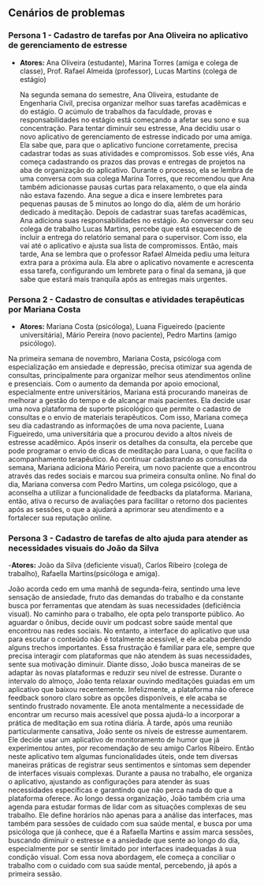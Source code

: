 ## Cenários de problemas<br/>
### Persona 1 - Cadastro de tarefas por Ana Oliveira no aplicativo de gerenciamento de estresse<br/>


- **Atores:** Ana Oliveira (estudante), Marina Torres (amiga e colega de classe), Prof. Rafael Almeida (professor), Lucas Martins (colega de estágio)

  Na segunda semana do semestre, Ana Oliveira, estudante de Engenharia Civil, precisa organizar melhor suas tarefas acadêmicas e do estágio. O acúmulo de trabalhos da faculdade, provas e responsabilidades no estágio está começando a afetar seu sono e sua concentração. Para tentar diminuir seu estresse, Ana decidiu usar o novo aplicativo de gerenciamento de estresse indicado por uma amiga. Ela sabe que, para que o aplicativo funcione corretamente, precisa cadastrar todas as suas atividades e compromissos. Sob esse viés, Ana começa cadastrando os prazos das provas e entregas de projetos na aba de organização do aplicativo. Durante o processo, ela se lembra de uma conversa com sua colega Marina Torres, que recomendou que Ana também adicionasse pausas curtas para relaxamento, o que ela ainda não estava fazendo. Ana segue a dica e insere lembretes para pequenas pausas de 5 minutos ao longo do dia, além de um horário dedicado à meditação. Depois de cadastrar suas tarefas acadêmicas, Ana adiciona suas responsabilidades no estágio. Ao conversar com seu colega de trabalho Lucas Martins, percebe que está esquecendo de incluir a entrega do relatório semanal para o supervisor. Com isso, ela vai até o aplicativo e ajusta sua lista de compromissos. Então, mais tarde, Ana se lembra que o professor Rafael Almeida pediu uma leitura extra para a próxima aula. Ela abre o aplicativo novamente e acrescenta essa tarefa, configurando um lembrete para o final da semana, já que sabe que estará mais tranquila após as entregas mais urgentes.


### Persona 2 - Cadastro de consultas e atividades terapêuticas por Mariana Costa<br/>

- **Atores:** Mariana Costa (psicóloga), Luana Figueiredo (paciente universitária), Mário Pereira (novo paciente), Pedro Martins (amigo psicólogo).<br/>

Na primeira semana de novembro, Mariana Costa, psicóloga com especialização em ansiedade e depressão, precisa otimizar sua agenda de
consultas, principalmente para organizar melhor seus atendimentos online e presenciais. Com o aumento da demanda por apoio emocional, especialmente entre universitários, Mariana está procurando maneiras de melhorar a gestão do tempo e de alcançar mais pacientes. Ela decide usar uma nova plataforma de suporte psicológico que permite o cadastro de consultas e o envio de materiais terapêuticos. Com isso, Mariana começa seu dia cadastrando as informações de uma nova paciente, Luana Figueiredo, uma universitária que a procurou devido a altos níveis de estresse acadêmico. Após inserir os detalhes da consulta, ela percebe que pode programar o envio de dicas de meditação para Luana, o que facilita o acompanhamento terapêutico. Ao continuar cadastrando as consultas da semana, Mariana adiciona Mário Pereira, um novo paciente que a encontrou através das redes sociais e marcou sua primeira consulta online. No final do dia, Mariana conversa com Pedro Martins, um colega psicólogo, que a aconselha a utilizar a funcionalidade de feedbacks da plataforma. Mariana, então, ativa o recurso de avaliações para facilitar o retorno dos pacientes após as sessões, o que a ajudará a aprimorar seu atendimento e a fortalecer sua reputação online.


### Persona 3 - Cadastro de tarefas de alto ajuda para atender as necessidades visuais do João da Silva<br/>

-**Atores:** João da Silva (deficiente visual), Carlos Ribeiro (colega de  trabalho), Rafaella Martins(psicóloga e amiga).<br/>
 
João acorda cedo em uma manhã de segunda-feira, sentindo uma leve sensação de ansiedade, fruto das demandas do trabalho e da constante busca por ferramentas que atendam às suas necessidades (deficiência visual). No caminho para o trabalho, ele opta pelo transporte público. Ao aguardar o ônibus, decide ouvir um podcast sobre saúde mental que encontrou nas redes sociais. No entanto, a interface do aplicativo que usa para escutar o conteúdo não é totalmente acessível, e ele acaba perdendo alguns trechos importantes. Essa frustração é familiar para ele, sempre que precisa interagir com plataformas que não atendem às suas necessidades, sente sua motivação diminuir. Diante disso, João busca maneiras de se adaptar às novas plataformas e reduzir seu nível de estresse. Durante o intervalo do almoço, João tenta relaxar ouvindo meditações guiadas em um aplicativo que baixou recentemente. Infelizmente, a plataforma não oferece feedback sonoro claro sobre as opções disponíveis, e ele acaba se sentindo frustrado novamente. Ele anota mentalmente a necessidade de encontrar um recurso mais acessível que possa ajudá-lo a incorporar a prática de meditação em sua rotina diária. À tarde, após uma reunião particularmente cansativa, João sente os níveis de estresse aumentarem. Ele decide usar um aplicativo de monitoramento de humor que já experimentou antes, por recomendação de seu amigo Carlos Ribeiro. Então neste aplicativo tem algumas funcionalidades úteis, onde tem diversas maneiras práticas de registrar seus sentimentos e sintomas sem depender de interfaces visuais complexas. Durante a pausa no trabalho, ele organiza o aplicativo, ajustando as configurações para atender às suas necessidades específicas e garantindo que não perca nada do que a plataforma oferece. Ao longo dessa organização, João também cria uma agenda para estudar formas de lidar com as situações complexas de seu trabalho. Ele define horários não apenas para a análise das interfaces, mas também para sessões de cuidado com sua saúde mental, e busca por uma psicóloga que já conhece, que é a Rafaella Martins e assim marca sessões, buscando diminuir o estresse e a ansiedade que sente ao longo do dia, especialmente por se sentir limitado por interfaces inadequadas à sua condição visual. Com essa nova abordagem, ele começa a conciliar o trabalho com o cuidado com sua saúde mental, percebendo, já após a primeira sessão.


